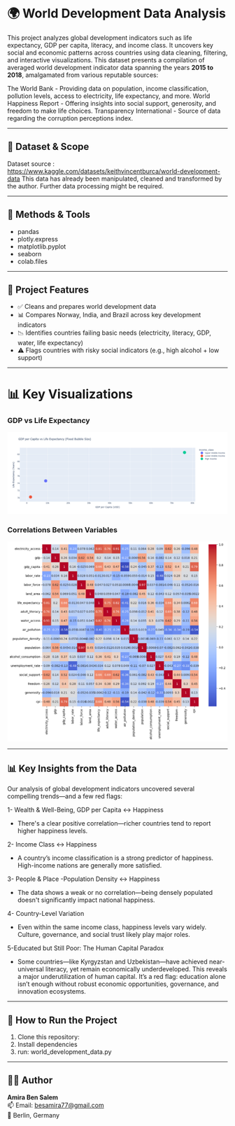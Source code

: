 # 🌍 World Development Data Analysis

This project analyzes global development indicators such as life expectancy, GDP per capita, literacy, and income class. It uncovers key social and economic patterns across countries using data cleaning, filtering, and interactive visualizations.
This dataset presents a compilation of averaged world development indicator data spanning the years **2015 to 2018**, amalgamated from various reputable sources:

The World Bank - Providing data on population, income classification, pollution levels, access to electricity, life expectancy, and more.
World Happiness Report - Offering insights into social support, generosity, and freedom to make life choices.
Transparency International - Source of data regarding the corruption perceptions index.

---

## 📁 Dataset & Scope

Dataset source : https://www.kaggle.com/datasets/keithvincentburca/world-development-data
This data has already been manipulated, cleaned and transformed by the author. Further data processing might be required. 

---

## 🧪 Methods & Tools  

- pandas
- plotly.express	
- matplotlib.pyplot	
- seaborn
- colab.files	

---

## 📌 Project Features

- ✅ Cleans and prepares world development data
- 📊 Compares Norway, India, and Brazil across key development indicators
- 📉 Identifies countries failing basic needs (electricity, literacy, GDP, water, life expectancy)
- ⚠️ Flags countries with risky social indicators (e.g., high alcohol + low support)

---

# 📊 Key Visualizations

### GDP vs Life Expectancy
![GDP and Life Expectancy](https://raw.githubusercontent.com/Amirabs7/world-development-data/main/GDP%20per%20capita%20vs%20life%20expectancy.png)


### Correlations Between Variables
![Correlations Analysis](https://raw.githubusercontent.com/Amirabs7/world-development-data/main/Correlations%20btw%20variables.png)


---


## 📊 Key Insights from the Data

Our analysis of global development indicators uncovered several compelling trends—and a few red flags:

1- Wealth & Well-Being, GDP per Capita ↔ Happiness
- There's a clear positive correlation—richer countries tend to report higher happiness levels.

2- Income Class ↔ Happiness
- A country’s income classification is a strong predictor of happiness. High-income nations are generally more satisfied.

3- People & Place -Population Density ↔ Happiness
- The data shows a weak or no correlation—being densely populated doesn't significantly impact national happiness.

4- Country-Level Variation
- Even within the same income class, happiness levels vary widely. Culture, governance, and social trust likely play major roles.

5-Educated but Still Poor: The Human Capital Paradox
- Some countries—like Kyrgyzstan and Uzbekistan—have achieved near-universal literacy, yet remain economically underdeveloped. This reveals a major underutilization of human capital. It’s a red flag: education alone isn’t enough without robust economic opportunities, governance, and innovation ecosystems.

---

## 🚀 How to Run the Project

1. Clone this repository:
2. Install dependencies
3. run: world_development_data.py


---

## 👩‍💻 Author

**Amira Ben Salem**  
📫 Email: besamira77@gmail.com  
📍 Berlin, Germany  




